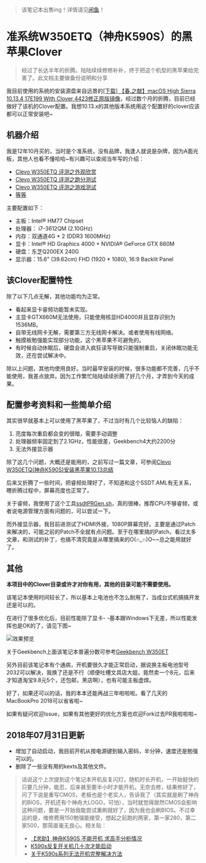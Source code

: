> 该笔记本出售ing！详情请见[闲鱼](https://g.alicdn.com/idleFish-F2e/app-basic/item.html?itemid=565129033967)！

# 准系统W350ETQ（神舟K590S）的黑苹果Clover

> 经过了长达半年的折腾。陆陆续续修修补补，终于把这个机型的黑苹果给完善了。此文档主要做备份说明和分享

我目前使用的系统的安装源盘来自远景的[[下载] 【春.之献】macOS High Sierra 10.13.4 17E199 With Clover 4423修正原版镜像](http://bbs.pcbeta.com/forum.php?mod=viewthread&tid=1780088)，经过数个月的折腾，目前已经做好了该机的Clover配置。我想10.13.x的其他版本系统用这个配置好的clover应该都可以正常安装吧~

## 机器介绍

我是12年10月买的，当时是个准系统，没有品牌，我逢人就说是杂牌，因为A面光板，其他人也看不懂哈哈~有兴趣可以查阅当年写的介绍：

* [Clevo W350ETQ 评测之外观欣赏](https://www.whidy.net/clevo-w350etq-pictures.html)
* [Clevo W350ETQ 评测之跑分测试](http://www.whidy.net/clevo-w350etq-reviews-benchmark.html)
* [Clevo W350ETQ 评测之游戏测试](http://www.whidy.net/clevo-w350etq-reviews-games.html)
* [等等](https://www.whidy.net/?s=W350ET)

主要配置如下：

* 主板：Intel® HM77 Chipset
* 处理器： i7-3612QM (2.10GHz)
* 内存：双通道4G * 2 (DDR3 1600MHz)
* 显卡：Intel® HD Graphics 4000 + NVIDIA® GeForce GTX 660M
* 硬盘：东芝Q200EX 240G
* 显示器：15.6" (39.62cm)  FHD (1920 * 1080), 16:9 Backlit Panel

## 该Clover配置特性

除了以下几点无解，其他功能均为正常。

* 看起来显卡睿频功能暂未实现。
* 主显卡GTX660M无法使用，只能使用核显HD4000并且显存识别为1536MB。
* 自带无线网卡无解，需要第三方无线网卡解决。或者使用有线网络。
* 触摸板勉强能实现部分功能，这个黑苹果不可避免的。
* 有时候自动休眠后，硬盘会进入疯狂读写导致只能强制重启，关闭休眠功能无效，还在尝试解决中。

除以上问题，其他均使用良好。当时最早安装的时候，很多功能都不完善，几乎不能使用，我差点放弃。因为工作繁忙陆陆续续折腾了好几个月，才弄到今天的成果。

## 配置参考资料和一些简单介绍

其实很早就基本上可以使用了黑苹果了，不过当时有几个比较恼人的缺陷：

1. 亮度每次重启都会变的很暗，需要手动调整
1. 处理器频率固定到了2.1GHz，性能很差，Geekbench4大约2200分
1. 无法外接显示器

除了这几个问题，大概还是能用的，之前写过一篇文章，可参阅[Clevo W350ETQ(神舟K590S)安装黑苹果10.13总结](https://www.whidy.net/w350etq-k590s-install-hackintosh-macos-high-sierra-summary.html)

后来又折腾了一些时间，把睿频处理好了，不知道和这个SSDT.AML有无关系，瞎折腾过程中，屏幕亮度也正常了。

关于睿频，我使用了这个工具[ssdtPRGen.sh](https://github.com/Piker-Alpha/ssdtPRGen.sh)，真的很棒，推荐CPU不够睿频，或者说电源管理方面有问题的，可以尝试一下。

而外接显示器，我目前进测试了HDMI外接，1080P屏幕完好。主要是通过Patch来解决的，可能之前的Patch不全就有点问题。至于在哪里搞的Patch，看过太多文章，和测试的补丁，也搞不清究竟是从哪里搞来的O(∩_∩)O~~总之能用就好了。

## 其他

**本项目中的Clover目录或许才对你有用，其他的目录可能不需要使用。**

该笔记本使用时间较长了，所以基本上电池也不怎么耐用了，当成台式机搞搞开发还是可以的。

在进行了很多优化后，目前性能除了显卡- -基本跟Windows下无差，所以性能发挥也是OK的了，请见下图~

![效果预览](Assets/Overview.jpg)

关于Geekbench上面该笔记本普遍分数可参考[Geekbench W350ET](http://browser.geekbench.com/v4/cpu/search?q=w350et)

另外目前该笔记本有个通病，开机要很久才能正常启动，据说换主板电池型号2032可以解决，我换了还是不行（顺便吐槽文具店大姐，竟然卖一个8元，后来才知道淘宝9.8元5个，还包邮，黑店啊），也有可能主板虚焊。

好了，如果还可以的话，我的本本还能再战三年啦啦啦。看了几天的MacBookPro 2018可以省省啦~

如果有疑问欢迎Issue，如果有其他更好的优化方案也欢迎Fork过去PR我啦啦啦~

## 2018年07月31日更新

* 增加了自动启动，我目前开机从按电源键到输入密码，半分钟，速度还是勉强可以的。
* 删除了一些没有用的kexts及其他文件。

> 话说这个上次提到这个笔记本开机反复闪灯，随机时长开机，一开始挺快的只要几分钟，能忍，后来甚至要半小时才能开机，无奈去修，结果修好了，问了下说是重写CMOS，老板也是个老实人，告诉我了（其实就是刷了神舟的BIOS，开机还有个神舟大LOGO，可怕），当时就觉得居然CMOS会影响这种问题，要是一开始我能尝试重刷就好了，因为我也会刷BIOS。不过幸运的是，维修费用150勉强能接受，想起之前跑的两家，第一家280，第二家500，那简直毫无良心。相关贴：
> * [【求助】神舟K590S 不能开机 求高手分析情况](http://tieba.baidu.com/p/3625695588?fid=130154)
> * [K590s反复开关机几十次才能启动](http://tieba.baidu.com/p/5720566188?fid=130154)
> * [关于K590s系列无法开机完整解决方法](http://tieba.baidu.com/p/4689136374)
